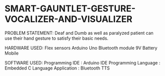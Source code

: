 # SMART-GAUNTLET-GESTURE-VOCALIZER-AND-VISUALIZER

PROBLEM STATEMENT:
Deaf and Dumb as well as paralyzed patient can use their hand gesture to satisfy their basic needs.

HARDWARE USED:
Flex sensors 
Arduino Uno
Bluetooth module
9V Battery
Mobile 

SOFTWARE USED:
Programming IDE : Arduino IDE
Programming Language : Embedded C Language
Application : Bluetooth TTS

